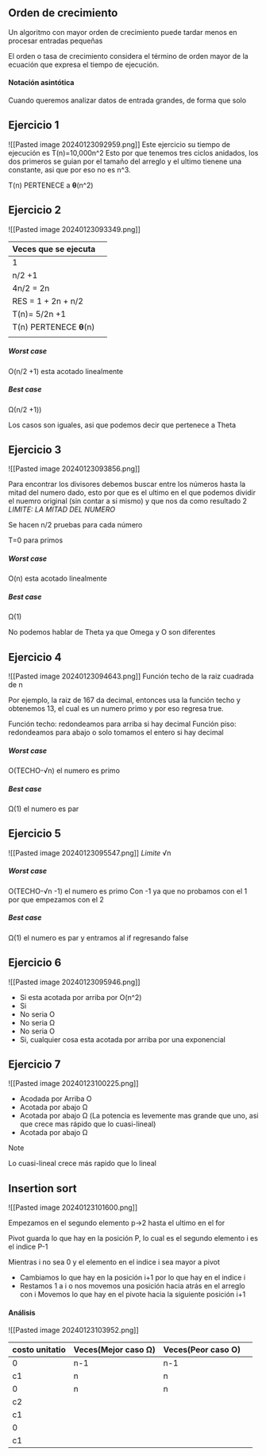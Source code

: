 ## Orden de crecimiento
Un algoritmo con mayor orden de crecimiento puede tardar menos en procesar entradas pequeñas

El orden o tasa de crecimiento considera el término de orden mayor de la ecuación que expresa el tiempo de ejecución.


#### Notación asintótica
Cuando queremos analizar datos de entrada grandes, de forma que solo 

## Ejercicio 1
![[Pasted image 20240123092959.png]]
Este ejercicio su tiempo de ejecución es T(n)=10,000n^2
Esto por que tenemos tres ciclos anidados, los dos primeros se guian por el tamaño del arreglo y el ultimo tienene una constante, asi que por eso no es n^3.

T(n) PERTENECE a **θ**(n^2)

## Ejercicio 2
![[Pasted image 20240123093349.png]]

| Veces que se ejecuta |  |
| ---- | ---- |
| 1 |  |
| n/2 +1 |  |
| 4n/2 = 2n |  |
| RES = 1 + 2n + n/2 |  |
| T(n)= 5/2n +1 |  |
| T(n) PERTENECE **θ**(n) |  |
|  |  |
##### Worst case
O(n/2 +1) esta acotado linealmente
##### Best case
Ω(n/2 +1))

Los casos son iguales, asi que podemos decir que pertenece a Theta
## Ejercicio 3
![[Pasted image 20240123093856.png]]

Para encontrar los divisores debemos buscar entre los números hasta la mitad del numero dado, esto por que es el ultimo en el que podemos dividir el nuemro original (sin contar a si mismo) y que nos da como resultado 2
*LIMITE: LA MITAD DEL NUMERO*

Se hacen n/2 pruebas para cada número

T=0 para primos
##### Worst case
O(n) esta acotado linealmente
##### Best case
Ω(1)

No podemos hablar de Theta ya que Omega y O son diferentes

## Ejercicio 4
![[Pasted image 20240123094643.png]]
Función techo de la raiz cuadrada de n

Por ejemplo, la raiz de 167 da decimal, entonces usa la función techo y obtenemos 13, el cual es un numero primo y por eso regresa true.

Función techo: redondeamos para arriba si hay decimal
Función piso: redondeamos para abajo o solo tomamos el entero si hay decimal

##### Worst case
O(TECHO-√n) el numero es primo
##### Best case
Ω(1) el numero es par

## Ejercicio 5
![[Pasted image 20240123095547.png]]
*Limite* √n

##### Worst case
O(TECHO-√n -1) el numero es primo
Con -1 ya que no probamos con el 1 por que empezamos con el 2
##### Best case
Ω(1) el numero es par y entramos al if regresando false

## Ejercicio 6
![[Pasted image 20240123095946.png]]

- Si esta acotada por arriba por O(n^2)
- Si
- No seria O
- No seria Ω
- No seria O
- Si, cualquier cosa esta acotada por arriba por una exponencial

## Ejercicio 7
![[Pasted image 20240123100225.png]]

- Acodada por Arriba O
- Acotada por abajo Ω
- Acotada por abajo Ω (La potencia es levemente mas grande que uno, asi que crece mas rápido que lo cuasi-lineal)
- Acotada por abajo Ω

>[!Note]
>Lo cuasi-lineal crece más rapido que lo lineal

## Insertion sort
![[Pasted image 20240123101600.png]]

Empezamos en el segundo elemento p->2 hasta el ultimo en el for

Pivot guarda lo que hay en la posición P, lo cual es el segundo elemento
i es el indice P-1

Mientras i no sea 0 y el elemento en el indice i sea mayor a pivot
- Cambiamos lo que hay en la posición i+1 por lo que hay en el indice i
- Restamos 1 a i o nos movemos una posición hacia atrás en el arreglo con i
Movemos lo que hay en el pivote hacia la siguiente posición i+1

#### Análisis

![[Pasted image 20240123103952.png]]

| costo unitatio | Veces(Mejor caso Ω) | Veces(Peor caso O) |  |
| ---- | ---- | ---- | ---- |
| 0 | n-1 | n-1 |  |
| c1 | n | n |  |
| 0 | n | n |  |
| c2 |  |  |  |
| c1 |  |  |  |
| 0 |  |  |  |
| c1 |  |  |  |
